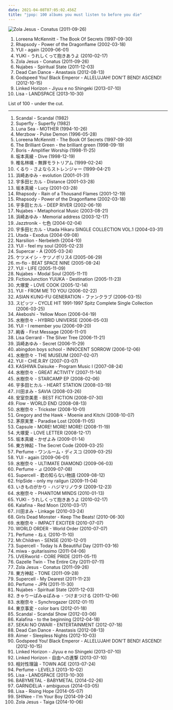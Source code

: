 ```yaml
---
date: 2021-04-08T07:05:02.456Z
title: "jpop: 100 albums you must listen to before you die"
---
```

![Zola Jesus - Conatus (2011-09-26)](http://coverartarchive.org/release/4b96bb65-9831-4c26-a3d1-0455a4fa4805/2292051184-500.jpg "Zola Jesus - Conatus (2011-09-26)")
<ol class="albums">
<li data-cover="https://img.discogs.com/m7JB0HWuAzAta9cI0tdb5VSLSrs=/fit-in/600x589/filters:strip_icc():format(jpeg):mode_rgb():quality(90)/discogs-images/R-3290348-1324610526.jpeg.jpg" data-tags="celtic" role="button">Loreena McKennitt - The Book Of Secrets (1997-09-30)</li>
<li data-cover="http://coverartarchive.org/release/d6c1a7be-654b-3b60-9a06-e8ea7337f12f/7464315772-500.jpg" data-tags="power metal, symphonic metal" role="button">Rhapsody - Power of the Dragonflame (2002-03-18)</li>
<li data-cover="http://coverartarchive.org/release/11ce296b-5499-439b-8e1c-092b0e35557e/22270460633-500.jpg" data-tags="japanese, female vocalists, jpop, asian, j-pop, sucks, chiant, asian music, chevre, asian pop, things i will never listen to, better than ayu, better than akiko shikata, more talented than akiko shikata, talentless people, voix de chevre, chiante, chiantissime, this is why jpop in the 2000s sucked" role="button">YUI - again (2009-06-01)</li>
<li data-cover="https://img.discogs.com/eb8Dxtz7j4wZPSF-irTXSZCa5Po=/fit-in/560x558/filters:strip_icc():format(jpeg):mode_rgb():quality(90)/discogs-images/R-10358007-1495933318-6332.jpeg.jpg" data-tags="japanese, female vocalists, jpop, asian, j-pop, asian music, asian pop" role="button">YUKI - うれしくって抱きあうよ (2010-02-17)</li>
<li data-cover="http://coverartarchive.org/release/4b96bb65-9831-4c26-a3d1-0455a4fa4805/2292051184-500.jpg" data-tags="electronic, electronica, art pop" role="button">Zola Jesus - Conatus (2011-09-26)</li>
<li data-cover="http://coverartarchive.org/release/5ce26deb-207e-49d4-8054-e79184e1456b/4799003889-500.jpg" data-tags="hip-hop, jazz, japanese, downtempo" role="button">Nujabes - Spiritual State (2011-12-03)</li>
<li data-cover="http://coverartarchive.org/release/88713452-4b94-4e4c-90c1-c424be904676/14821961192-500.jpg" data-tags="darkwave, ethereal, ambient" role="button">Dead Can Dance - Anastasis (2012-08-13)</li>
<li data-cover="http://coverartarchive.org/release/7067908c-402e-4c17-99af-4c509b89d91c/25247846466-500.jpg" data-tags="post-rock, rock, drone" role="button">Godspeed You! Black Emperor - ALLELUJAH! DON'T BEND! ASCEND! (2012-10-15)</li>
<li data-cover="https://img.discogs.com/7keK_Y6gzpT541dDfeXuyysowEI=/fit-in/225x225/filters:strip_icc():format(jpeg):mode_rgb():quality(90)/discogs-images/R-13609910-1557464097-7090.jpeg.jpg" data-tags="jpop, anime" role="button">Linked Horizon - Jiyuu e no Shingeki (2013-07-10)</li>
<li data-cover="http://coverartarchive.org/release/cf57108a-858c-40c7-91c1-f279b706a7fd/27815880367-500.jpg" data-tags="japanese, female vocalists, jpop, j-pop, asian pop" role="button">Lisa - LANDSPACE (2013-10-30)</li>
</ol>
List of 100 - under the cut.
<!-- more -->

_________________

<ol class="albums">
<li data-cover="https://img.discogs.com/5epCUXsJ2Xl8nxSbXtsrwWhvO5o=/fit-in/600x960/filters:strip_icc():format(jpeg):mode_rgb():quality(90)/discogs-images/R-1917506-1469731860-9485.jpeg.jpg" data-tags="japanese, 80s, girls, jpop, asian, j-rock, j-pop, 1980s, jrock, girl band, girl group, girl groups, girlband, shwrm-rock, shwrm-popper, in search of the lost genre" role="button">
Scandal - Scandal (1982)
</li>
<li data-cover="https://img.discogs.com/H1zCciXUroFhycjd8LhxWol2qV4=/fit-in/500x496/filters:strip_icc():format(jpeg):mode_rgb():quality(90)/discogs-images/R-2049997-1261688149.jpeg.jpg" data-tags="rock, jpop, j-pop, jrock, superfly" role="button">
Superfly - Superfly (1982)
</li>
<li data-cover="https://img.discogs.com/aVYuTaYK98DSZWc_VPlisrjNk-c=/fit-in/600x594/filters:strip_icc():format(jpeg):mode_rgb():quality(90)/discogs-images/R-832189-1527491587-2668.jpeg.jpg" data-tags="rock, japanese, alternative rock, progressive rock, epic, post-punk, melodic, jpop, dream pop, japan, japanese rock, j, j-rock, j-pop, jrock, legends, japanese music, j-music, to explore, luna sea, pure beauty, loved albums, sugizo, ryuichi kawamura, inoran, legends of rock, in future, fxxing masterpiece, there is no tag for this masterpiece" role="button">
Luna Sea - MOTHER (1994-10-26)
</li>
<li data-cover="http://coverartarchive.org/release/c9f43aed-9bd2-4d0c-a32c-ed50e6773bf5/2990416041-500.jpg" data-tags="noise" role="button">
Merzbow - Pulse Demon (1996-05-28)
</li>
<li data-cover="https://img.discogs.com/m7JB0HWuAzAta9cI0tdb5VSLSrs=/fit-in/600x589/filters:strip_icc():format(jpeg):mode_rgb():quality(90)/discogs-images/R-3290348-1324610526.jpeg.jpg" data-tags="celtic" role="button">
Loreena McKennitt - The Book Of Secrets (1997-09-30)
</li>
<li data-cover="https://img.discogs.com/I4--kD81cs_EzHpeqfZZf_gwD0A=/fit-in/600x526/filters:strip_icc():format(jpeg):mode_rgb():quality(90)/discogs-images/R-3067871-1564415275-1000.jpeg.jpg" data-tags="jpop, the brilliant green, oma, tomoko kawase, oma3, tjjssrhgfd" role="button">
The Brilliant Green - the brilliant green (1998-09-19)
</li>
<li data-cover="http://coverartarchive.org/release/62965196-d2ef-4200-92f3-6e67dad070cd/3847276873-500.jpg" data-tags="drone, doom metal" role="button">
Boris - Amplifier Worship (1998-11-25)
</li>
<li data-cover="https://via.placeholder.com/450" data-tags="jpop, japanese" role="button">
坂本真綾 - Dive (1998-12-19)
</li>
<li data-cover="http://coverartarchive.org/release/5588dfca-c011-4f66-9899-dcaa5f4efed5/11441887072-500.jpg" data-tags="rock, j-pop, japanese, 90s" role="button">
椎名林檎 - 無罪モラトリアム (1999-02-24)
</li>
<li data-cover="https://via.placeholder.com/450" data-tags="jpop" role="button">
くるり - さよならストレンジャー (1999-04-21)
</li>
<li data-cover="https://via.placeholder.com/450" data-tags="jpop" role="button">
浜崎あゆみ - evolution (2001-01-31)
</li>
<li data-cover="https://via.placeholder.com/450" data-tags="j-pop" role="button">
宇多田ヒカル - Distance (2001-03-28)
</li>
<li data-cover="http://coverartarchive.org/release/397476b8-16f6-3038-abd8-d939563a0b1f/2755766220-500.jpg" data-tags="japanese, jpop, anime" role="button">
坂本真綾 - Lucy (2001-03-28)
</li>
<li data-cover="https://img.discogs.com/IQQRArelyNzXNjq1rLmDJDnenJg=/fit-in/400x400/filters:strip_icc():format(jpeg):mode_rgb():quality(90)/discogs-images/R-2288481-1274648361.jpeg.jpg" data-tags="power metal, symphonic metal" role="button">
Rhapsody - Rain of a Thousand Flames (2001-12-19)
</li>
<li data-cover="http://coverartarchive.org/release/d6c1a7be-654b-3b60-9a06-e8ea7337f12f/7464315772-500.jpg" data-tags="power metal, symphonic metal" role="button">
Rhapsody - Power of the Dragonflame (2002-03-18)
</li>
<li data-cover="https://via.placeholder.com/450" data-tags="j-pop" role="button">
宇多田ヒカル - DEEP RIVER (2002-06-19)
</li>
<li data-cover="http://coverartarchive.org/release/941a3f75-661f-4e89-8381-cbf851bea6b6/4765069290-500.jpg" data-tags="hip-hop, chillout, japanese" role="button">
Nujabes - Metaphorical Music (2003-08-21)
</li>
<li data-cover="http://coverartarchive.org/release/b8a2581c-f325-3515-8144-fa3e714a43c4/15823569862-500.jpg" data-tags="j-pop, inspiring, ayumi hamasaki, mainstream artists that actually experiment with different genres and succeed" role="button">
浜崎あゆみ - Memorial address (2003-12-17)
</li>
<li data-cover="https://img.discogs.com/JLZ8kTU1hQhlwYxyRsJxNzWYO5c=/fit-in/600x515/filters:strip_icc():format(jpeg):mode_rgb():quality(90)/discogs-images/R-228009-1143075971.jpeg.jpg" data-tags="chillout, japanese, downtempo, easy listening, acid jazz, lounge, jazz fusion, jpop, asian, j-pop, jazz pop, 2 s34rch, asian music, retroschool, asian pop, jazztronik, samurai music, amazing japanese lounge music, colorful album covers, rainbow album covers" role="button">
Jazztronik - 七色 (2004-02-04)
</li>
<li data-cover="http://coverartarchive.org/release/a693d277-4f62-4cdb-b5cc-8539cc5b0c46/14805551856-500.jpg" data-tags="j-pop, utada hikaru, japanese" role="button">
宇多田ヒカル - Utada Hikaru SINGLE COLLECTION VOL.1 (2004-03-31)
</li>
<li data-cover="https://via.placeholder.com/450" data-tags="japanese, pop, utada" role="button">
Utada - Exodus (2004-09-08)
</li>
<li data-cover="http://coverartarchive.org/release/e9c2cfe9-e692-41e1-b0d7-97671d1f84be/22011480631-500.jpg" data-tags="fantasy, ethereal" role="button">
Narsilion - Nerbeleth (2004-10)
</li>
<li data-cover="http://coverartarchive.org/release/3b416738-1ef4-4bf2-8ce3-7233e3db4010/26029102975-500.jpg" data-tags="japanese, female vocalists, jpop, asian, j-pop, asian music, asian pop, yui japa" role="button">
YUI - feel my soul (2005-02-23)
</li>
<li data-cover="http://coverartarchive.org/release/4cad51d7-f26e-4a90-ba61-82906052ce07/2061294269-500.jpg" data-tags="japanese, jpop, asian, dreampop, j-rock, j-pop, jrock, japanese music, asian rock, asian pop" role="button">
Supercar - A (2005-03-24)
</li>
<li data-cover="https://img.discogs.com/UDrurJgQQ47AxAMfp24wzmQR3tM=/fit-in/600x595/filters:strip_icc():format(jpeg):mode_rgb():quality(90)/discogs-images/R-9609132-1483599861-1321.jpeg.jpg" data-tags="hip-hop, japanese, jpop, japanese hip-hop" role="button">
ケツメイシ - ケツノポリス4 (2005-06-29)
</li>
<li data-cover="https://img.discogs.com/46dad272331b770e45c28eea695bf30f59a15b86/images/spacer.gif" data-tags="jpop" role="button">
m-flo - BEAT SPACE NINE (2005-08-24)
</li>
<li data-cover="http://coverartarchive.org/release/49239fa8-d4cf-4870-a61a-8849557203e6/13872961723-500.jpg" data-tags="japanese, j-pop" role="button">
YUI - LIFE (2005-11-09)
</li>
<li data-cover="http://coverartarchive.org/release/9f3a4a9b-5741-4a3b-9350-10940ce8bbf3/22229285708-500.jpg" data-tags="chillout, hip-hop, instrumental" role="button">
Nujabes - Modal Soul (2005-11-11)
</li>
<li data-cover="https://img.discogs.com/JoOx9GfFUDUu0NvGegLHJjORYlA=/fit-in/420x423/filters:strip_icc():format(jpeg):mode_rgb():quality(90)/discogs-images/R-2255613-1272651511.jpeg.jpg" data-tags="jpop, anime" role="button">
FictionJunction YUUKA - Destination (2005-11-23)
</li>
<li data-cover="https://via.placeholder.com/450" data-tags="jpop" role="button">
大塚愛 - LOVE COOK (2005-12-14)
</li>
<li data-cover="http://coverartarchive.org/release/0d2be387-28e2-4637-bba4-54d24d3a4e71/18954010886-500.jpg" data-tags="j-pop, japanese" role="button">
YUI - FROM ME TO YOU (2006-02-22)
</li>
<li data-cover="http://coverartarchive.org/release/a73f09e4-0136-44c4-a3ee-9dff4617d7f9/3462461101-500.jpg" data-tags="jpop, j-rock, j-pop, jrock" role="button">
ASIAN KUNG-FU GENERATION - ファンクラブ (2006-03-15)
</li>
<li data-cover="https://via.placeholder.com/450" data-tags="japanese, jpop, asian, band, j-rock, j-pop, jrock, group, boy band, asian music, asian rock, asian pop" role="button">
スピッツ - CYCLE HIT 1991-1997 Spitz Complete Single Collection (2006-03-25)
</li>
<li data-cover="https://img.discogs.com/MXa1elo4I7K8kyPj0SaDUzwuXS4=/fit-in/370x330/filters:strip_icc():format(jpeg):mode_rgb():quality(90)/discogs-images/R-4051313-1353611047-2514.jpeg.jpg" data-tags="japanese, jpop, male vocalists, j-pop, asian pop, japan music" role="button">
Akeboshi - Yellow Moon (2006-04-19)
</li>
<li data-cover="http://coverartarchive.org/release/12f5ac02-af0d-4aea-a839-e5ba660c7dff/2938000661-500.jpg" data-tags="japanese, jpop" role="button">
水樹奈々 - HYBRID UNIVERSE (2006-05-03)
</li>
<li data-cover="http://coverartarchive.org/release/5a52f72b-f491-4d02-abb6-9433e645a1ab/26029915527-500.jpg" data-tags="japanese, female vocalists, jpop, asian, j-pop, tokyo, asian music, asian pop, chstoperbrelli" role="button">
YUI - I remember you (2006-09-20)
</li>
<li data-cover="http://coverartarchive.org/release/d7650ace-27e4-4d5e-84c1-777f5621d36f/26630878909-500.jpg" data-tags="japanese, female vocalists, jpop, asian, j-pop, asian music, asian pop, japanese female pop-rock" role="button">
絢香 - First Message (2006-11-01)
</li>
<li data-cover="http://coverartarchive.org/release/35fbd275-fdc3-4450-9b34-e05c5d93bef0/7597192789-500.jpg" data-tags="ambient, female vocalists, new age" role="button">
Lisa Gerrard - The Silver Tree (2006-11-21)
</li>
<li data-cover="https://via.placeholder.com/450" data-tags="japanese, j-pop" role="button">
浜崎あゆみ - Secret (2006-11-29)
</li>
<li data-cover="http://coverartarchive.org/release/a8ba5788-59d8-42a8-a092-fb2f49d4944e/9667370225-500.jpg" data-tags="japanese, jpop, male vocalists, anime, j-rock, j-pop, boyband, visual kei, jrock, boy band, asian pop" role="button">
abingdon boys school - INNOCENT SORROW (2006-12-06)
</li>
<li data-cover="https://via.placeholder.com/450" data-tags="japanese, jpop, game, anime, seiyuu, album, voice actor, wild arms, nanoha, mizuki nana, j pop, voice actress, cm song" role="button">
水樹奈々 - THE MUSEUM (2007-02-07)
</li>
<li data-cover="http://coverartarchive.org/release/b37affef-9b53-3b7e-a14c-4f7f1616945d/26030059109-500.jpg" data-tags="japanese, female vocalists, jpop, asian, j-pop, yui, asian music, asian pop" role="button">
YUI - CHE.R.RY (2007-03-07)
</li>
<li data-cover="http://coverartarchive.org/release/ead00f57-fba2-43f7-acba-99491acac9b6/11036616878-500.jpg" data-tags="electronic, glitch" role="button">
KASHIWA Daisuke - Program Music I (2007-08-24)
</li>
<li data-cover="https://via.placeholder.com/450" data-tags="japanese, jpop, voice actress" role="button">
水樹奈々 - GREAT ACTIVITY (2007-11-14)
</li>
<li data-cover="https://via.placeholder.com/450" data-tags="japanese, jpop, game, anime, single, seiyuu, voice actor, mizuki nana, j pop, voice actress, rosary to vampire" role="button">
水樹奈々 - STARCAMP EP (2008-02-06)
</li>
<li data-cover="http://coverartarchive.org/release/39c898e0-6cb4-4f40-8d33-d7d29280361a/4005393117-500.jpg" data-tags="j-pop, japanese" role="button">
宇多田ヒカル - HEART STATION (2008-03-19)
</li>
<li data-cover="https://via.placeholder.com/450" data-tags="japanese, female vocalists, jpop, j-pop" role="button">
川田まみ - SAVIA (2008-03-26)
</li>
<li data-cover="https://via.placeholder.com/450" data-tags="pop, j-pop" role="button">
安室奈美恵 - BEST FICTION (2008-07-30)
</li>
<li data-cover="https://via.placeholder.com/450" data-tags="japanese, jpop, asian, male vocalists, anime, j-rock, j-pop, group, boy band, asian music, asian pop" role="button">
Flow - WORLD END (2008-08-13)
</li>
<li data-cover="https://via.placeholder.com/450" data-tags="japanese, jpop" role="button">
水樹奈々 - Trickster (2008-10-01)
</li>
<li data-cover="https://img.discogs.com/l3Al6RIdg26l2hV2FEujftK1ttE=/fit-in/350x350/filters:strip_icc():format(jpeg):mode_rgb():quality(90)/discogs-images/R-1470791-1222156904.jpeg.jpg" data-tags="indie, folk" role="button">
Gregory and the Hawk - Moenie and Kitchi (2008-10-07)
</li>
<li data-cover="http://coverartarchive.org/release/51072105-076c-4a18-ab9e-95a046abbe00/21897988023-500.jpg" data-tags="japanese, female vocalists, jpop, asian, anime, j-pop, seiyuu, asian pop, voice actress" role="button">
茅原実里 - Paradise Lost (2008-11-05)
</li>
<li data-cover="http://coverartarchive.org/release/e47c2bf7-d70d-3331-98da-fca4296c3c86/8830552489-500.jpg" data-tags="electronic, electro-pop" role="button">
Capsule - MORE! MORE! MORE! (2008-11-19)
</li>
<li data-cover="http://coverartarchive.org/release/b43114b8-f7fe-413e-91a4-774302b28e4b/22445095721-500.jpg" data-tags="jpop, j-pop, ai otsuka, japanese female pop-rock" role="button">
大塚愛 - LOVE LETTER (2008-12-17)
</li>
<li data-cover="https://via.placeholder.com/450" data-tags="japanese, jpop, voice actress" role="button">
坂本真綾 - かぜよみ (2009-01-14)
</li>
<li data-cover="http://coverartarchive.org/release/da1fb9e6-497e-4a1c-bc17-ed81273e83cf/5525512298-500.jpg" data-tags="jpop, j-pop" role="button">
東方神起 - The Secret Code (2009-03-25)
</li>
<li data-cover="http://coverartarchive.org/release/a8839f5a-1e4a-43a8-81a5-0b7d50faed71/4407071845-500.jpg" data-tags="electronic, electropop, japanese, female vocalists, jpop, asian, j-pop, electro-pop, girl band, girl group, girl groups, group, idol, asian music, asian pop, one room disco" role="button">
Perfume - ワンルーム・ディスコ (2009-03-25)
</li>
<li data-cover="http://coverartarchive.org/release/11ce296b-5499-439b-8e1c-092b0e35557e/22270460633-500.jpg" data-tags="japanese, female vocalists, jpop, asian, j-pop, sucks, chiant, asian music, chevre, asian pop, things i will never listen to, better than ayu, better than akiko shikata, more talented than akiko shikata, talentless people, voix de chevre, chiante, chiantissime, this is why jpop in the 2000s sucked" role="button">
YUI - again (2009-06-01)
</li>
<li data-cover="https://via.placeholder.com/450" data-tags="japanese, jpop" role="button">
水樹奈々 - ULTIMATE DIAMOND (2009-06-03)
</li>
<li data-cover="https://via.placeholder.com/450" data-tags="electropop, electronic, j-pop" role="button">
Perfume - ⊿ (2009-07-08)
</li>
<li data-cover="http://coverartarchive.org/release/efb76477-1561-4348-9c33-cefc141d2d05/24533796927-500.jpg" data-tags="japanese, jpop" role="button">
Supercell - 君の知らない物語 (2009-08-12)
</li>
<li data-cover="http://coverartarchive.org/release/4a7922e0-b976-4d75-98a9-bb16585e7b8e/12665202859-500.jpg" data-tags="japanese, female vocalists, jpop, asian, band, anime, j-pop, female fronted, group, asian music, asian pop" role="button">
fripSide - only my railgun (2009-11-04)
</li>
<li data-cover="http://coverartarchive.org/release/a7b1bbf4-a9fa-3698-888b-2751bbd91eb0/12319926823-500.jpg" data-tags="japanese, female vocalists, jpop, asian, band, j-pop, female fronted, group, asian music, asian pop" role="button">
いきものがかり - ハジマリノウタ (2009-12-23)
</li>
<li data-cover="http://coverartarchive.org/release/aa57788f-18fe-4c42-93a3-de20cd9e964e/28729539626-500.jpg" data-tags="japanese, jpop, single, seiyuu, singles i own, voice actor, mizuki nana, j pop, voice actress" role="button">
水樹奈々 - PHANTOM MINDS (2010-01-13)
</li>
<li data-cover="https://img.discogs.com/eb8Dxtz7j4wZPSF-irTXSZCa5Po=/fit-in/560x558/filters:strip_icc():format(jpeg):mode_rgb():quality(90)/discogs-images/R-10358007-1495933318-6332.jpeg.jpg" data-tags="japanese, female vocalists, jpop, asian, j-pop, asian music, asian pop" role="button">
YUKI - うれしくって抱きあうよ (2010-02-17)
</li>
<li data-cover="https://img.discogs.com/VGtnrM4WLQ_3WaoOaNZskk7P5yI=/fit-in/500x500/filters:strip_icc():format(jpeg):mode_rgb():quality(90)/discogs-images/R-2236730-1271526795.jpeg.jpg" data-tags="female vocalists" role="button">
Kalafina - Red Moon (2010-03-17)
</li>
<li data-cover="http://coverartarchive.org/release/d0560173-1659-4e59-b734-6b1c9a9a1dfb/25928789889-500.jpg" data-tags="japanese, female vocalists, jpop, asian, j-pop, asian music, asian pop" role="button">
川田まみ - Linkage (2010-03-24)
</li>
<li data-cover="https://img.discogs.com/aAJSpcToIy-skw6PGLAhAfk5qz4=/fit-in/505x500/filters:strip_icc():format(jpeg):mode_rgb():quality(90)/discogs-images/R-7123174-1434228240-1568.jpeg.jpg" data-tags="jpop, anime soundtrack, jrock, girls dead monster" role="button">
Girls Dead Monster - Keep The Beats! (2010-06-30)
</li>
<li data-cover="https://via.placeholder.com/450" data-tags="japanese, jpop, seiyuu" role="button">
水樹奈々 - IMPACT EXCITER (2010-07-07)
</li>
<li data-cover="http://coverartarchive.org/release/914ea7f1-07e5-470a-8db6-e2793b547718/14962631658-500.jpg" data-tags="electronic, jpop" role="button">
WORLD ORDER - World Order (2010-07-07)
</li>
<li data-cover="http://coverartarchive.org/release/fc652ef5-d721-4a4a-a977-c021bebd33ab/5773948092-500.jpg" data-tags="electronic, japanese, female vocalists, techno, girls, jpop, asian, j-pop, girl band, girl group, girl groups, group, girlband, idol, asian music, asian pop" role="button">
Perfume - ねぇ (2010-11-10)
</li>
<li data-cover="https://img.discogs.com/Ppk_T-Nz_tq810jPz5XleMvWC6c=/fit-in/543x600/filters:strip_icc():format(jpeg):mode_rgb():quality(90)/discogs-images/R-3614253-1343199599-4312.jpeg.jpg" data-tags="japanese, jpop, asian, band, male vocalists, j-rock, j-pop, jrock, group, boy band, asian music, asian rock, asian pop" role="button">
Mr.Children - SENSE (2010-12-01)
</li>
<li data-cover="http://coverartarchive.org/release/8516ca87-f9c4-3854-a727-6d328cf44837/4072227232-500.jpg" data-tags="j-pop" role="button">
Supercell - Today Is A Beautiful Day (2011-03-16)
</li>
<li data-cover="https://img.discogs.com/6tUejbfhPtqHHm57xhCRPb43bik=/fit-in/500x496/filters:strip_icc():format(jpeg):mode_rgb():quality(90)/discogs-images/R-12219014-1530737359-2996.jpeg.jpg" data-tags="japanese, female vocalists, jpop, asian, j-rock, j-pop, jrock, asian music, asian pop" role="button">
miwa - guitarissimo (2011-04-06)
</li>
<li data-cover="http://coverartarchive.org/release/334f4926-b194-4eab-9ff4-383c1008e79e/17130028358-500.jpg" data-tags="japanese, jpop, asian, male vocalists, anime, j-rock, j-pop, jrock, group, boy band, asian music, asian rock, sweet memories, ao no exorcist" role="button">
UVERworld - CORE PRIDE (2011-05-11)
</li>
<li data-cover="http://coverartarchive.org/release/9be66ba8-41d6-4ba3-98b5-d781cdb98010/25873356461-500.jpg" data-tags="ambient" role="button">
Gazelle Twin - The Entire City (2011-07-11)
</li>
<li data-cover="http://coverartarchive.org/release/4b96bb65-9831-4c26-a3d1-0455a4fa4805/2292051184-500.jpg" data-tags="electronic, electronica, art pop" role="button">
Zola Jesus - Conatus (2011-09-26)
</li>
<li data-cover="https://via.placeholder.com/450" data-tags="jpop, k-pop, tone" role="button">
東方神起 - TONE (2011-09-28)
</li>
<li data-cover="http://coverartarchive.org/release/5f31de44-1d71-4452-a3c2-f1ebbc286c59/13289787902-500.jpg" data-tags="japanese, jpop, asian, anime, j-pop, female fronted, asian music, asian pop" role="button">
Supercell - My Dearest (2011-11-23)
</li>
<li data-cover="http://coverartarchive.org/release/2a12d57a-2832-426b-b52c-c27d4bef5617/5230353728-500.jpg" data-tags="j-pop, electropop" role="button">
Perfume - JPN (2011-11-30)
</li>
<li data-cover="http://coverartarchive.org/release/5ce26deb-207e-49d4-8054-e79184e1456b/4799003889-500.jpg" data-tags="hip-hop, jazz, japanese, downtempo" role="button">
Nujabes - Spiritual State (2011-12-03)
</li>
<li data-cover="http://coverartarchive.org/release/a9ba8d94-f0b5-4670-a94c-a1a0961be318/6305428711-500.jpg" data-tags="electropop, japanese, female vocalists, jpop, asian, j-pop, electro-pop, asian music, asian pop" role="button">
きゃりーぱみゅぱみゅ - つけまつける (2011-12-06)
</li>
<li data-cover="http://coverartarchive.org/release/5c3963ed-f8ca-416a-8fb9-a014829fef03/28340702754-500.jpg" data-tags="japanese, female vocalists, jpop, asian, j-pop, seiyuu, asian music, asian pop, voice actress" role="button">
水樹奈々 - Synchrogazer (2012-01-11)
</li>
<li data-cover="http://coverartarchive.org/release/a5be654b-dfe0-421f-8dd1-55638620f135/13866695758-500.jpg" data-tags="japanese, jpop, j-pop, female fronted, asian music, asian rock, asian pop" role="button">
東京事変 - color bars (2012-01-18)
</li>
<li data-cover="https://img.discogs.com/5epCUXsJ2Xl8nxSbXtsrwWhvO5o=/fit-in/600x960/filters:strip_icc():format(jpeg):mode_rgb():quality(90)/discogs-images/R-1917506-1469731860-9485.jpeg.jpg" data-tags="japanese, girls, jpop, j-rock, j-pop, jrock, girl band, girl group, girl groups, girlband, asian rock, asian pop" role="button">
Scandal - Scandal Show (2012-03-06)
</li>
<li data-cover="http://coverartarchive.org/release/2436359b-73fe-4747-8788-6cf500606c2f/15714368431-500.jpg" data-tags="japanese, female vocalists, girls, jpop, anime, j-pop, girl band, girl group, girl groups, girlband, asian pop" role="button">
Kalafina - to the beginning (2012-04-18)
</li>
<li data-cover="http://coverartarchive.org/release/eaf985f4-63bc-424a-b8b2-51b0891292dc/11552958036-500.jpg" data-tags="electronic, japanese, jpop, j-rock, j-pop, jrock, sweet memories, asian pop" role="button">
SEKAI NO OWARI - ENTERTAINMENT (2012-07-18)
</li>
<li data-cover="http://coverartarchive.org/release/88713452-4b94-4e4c-90c1-c424be904676/14821961192-500.jpg" data-tags="darkwave, ethereal, ambient" role="button">
Dead Can Dance - Anastasis (2012-08-13)
</li>
<li data-cover="http://coverartarchive.org/release/b351edd3-230a-426a-9786-4bc598ae5f89/19157481687-500.jpg" data-tags="japanese, female vocalists, jpop, asian, j-pop, asian pop" role="button">
Aimer - Sleepless Nights (2012-10-03)
</li>
<li data-cover="http://coverartarchive.org/release/7067908c-402e-4c17-99af-4c509b89d91c/25247846466-500.jpg" data-tags="post-rock, rock, drone" role="button">
Godspeed You! Black Emperor - ALLELUJAH! DON'T BEND! ASCEND! (2012-10-15)
</li>
<li data-cover="https://img.discogs.com/7keK_Y6gzpT541dDfeXuyysowEI=/fit-in/225x225/filters:strip_icc():format(jpeg):mode_rgb():quality(90)/discogs-images/R-13609910-1557464097-7090.jpeg.jpg" data-tags="jpop, anime" role="button">
Linked Horizon - Jiyuu e no Shingeki (2013-07-10)
</li>
<li data-cover="http://coverartarchive.org/release/55337971-7618-45f8-aa57-304b339a029b/19508607303-500.jpg" data-tags="japanese, jpop, male vocalists, anime, j-pop, asian pop" role="button">
Linked Horizon - 自由への進撃 (2013-07-10)
</li>
<li data-cover="http://coverartarchive.org/release/134c12c6-7c5b-4366-a72a-a33e85cf5907/12685631277-500.jpg" data-tags="japanese, jpop, j-pop, female fronted, asian pop" role="button">
相対性理論 - TOWN AGE (2013-07-24)
</li>
<li data-cover="https://img.discogs.com/fK_SBnhk_3gYkaQuDn1Mcg2Ro2E=/fit-in/600x619/filters:strip_icc():format(jpeg):mode_rgb():quality(90)/discogs-images/R-5145641-1494989212-6727.jpeg.jpg" data-tags="electronic, electropop, j-pop" role="button">
Perfume - LEVEL3 (2013-10-02)
</li>
<li data-cover="http://coverartarchive.org/release/cf57108a-858c-40c7-91c1-f279b706a7fd/27815880367-500.jpg" data-tags="japanese, female vocalists, jpop, j-pop, asian pop" role="button">
Lisa - LANDSPACE (2013-10-30)
</li>
<li data-cover="http://coverartarchive.org/release/e5c0f2cc-692c-46e2-af7d-4404c95e1550/6434003625-500.jpg" data-tags="metal, j-pop, kawaii metal" role="button">
BABYMETAL - BABYMETAL (2014-02-26)
</li>
<li data-cover="http://coverartarchive.org/release/a3fc03ac-be67-4bda-92dd-d0712384064e/28884275867-500.jpg" data-tags="japanese, jpop, anime, j-pop, female fronted, asian pop" role="button">
GARNiDELiA - ambiguous (2014-03-05)
</li>
<li data-cover="https://img.discogs.com/CekTjiDimLI0Ymt9w79fECuYvv8=/fit-in/175x175/filters:strip_icc():format(jpeg):mode_rgb():quality(90)/discogs-images/R-319834-1094498826.jpeg.jpg" data-tags="japanese, female vocalists, jpop, anime, j-pop, asian pop" role="button">
Lisa - Rising Hope (2014-05-07)
</li>
<li data-cover="http://coverartarchive.org/release/23b272a8-5ecb-4f40-a309-c4158444b24b/8262713546-500.jpg" data-tags="pop, japanese, dance, jpop, rnb, j-pop, album, sm entertainment, shinee" role="button">
SHINee - I'm Your Boy (2014-09-24)
</li>
<li data-cover="http://coverartarchive.org/release/5dcf4b2a-2fc8-4255-badb-1383875eb2cf/8452088286-500.jpg" data-tags="japanese, anime, j-pop, anison, not experimental, so bad its bad, emo, hipster, posers, church of satan, singing cunt, pop, racist, wannabe, weeaboo, poser, atrocious, not darkwave, pitchforkcore, not epic" role="button">
Zola Jesus - Taiga (2014-10-06)
</li>
</ol>